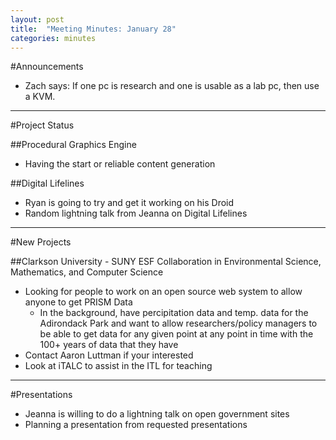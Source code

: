 ```yaml
---
layout: post
title: 	"Meeting Minutes: January 28"
categories: minutes
---
```


#Announcements

- Zach says: If one pc is research and one is usable as a lab pc, then use a KVM. 

---

#Project Status

##Procedural Graphics Engine

- Having the start or reliable content generation 

##Digital Lifelines

- Ryan is going to try and get it working on his Droid
- Random lightning talk from Jeanna on Digital Lifelines 

---

#New Projects

##Clarkson University - SUNY ESF Collaboration in Environmental Science, Mathematics, and Computer Science

- Looking for people to work on an open source web system to allow anyone to get PRISM Data
  - In the background, have percipitation data and temp. data for the Adirondack Park and want to allow researchers/policy managers to be able to get data for any given point at any point in time with the 100+ years of data that they have 
- Contact Aaron Luttman if your interested
- Look at iTALC to assist in the ITL for teaching 

---

#Presentations

- Jeanna is willing to do a lightning talk on open government sites
- Planning a presentation from requested presentations 
